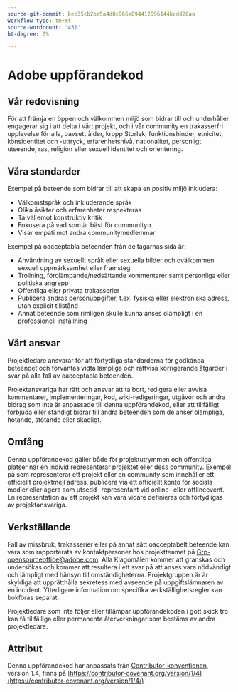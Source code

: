 ```yaml
---
source-git-commit: bec35cb2be5a4d8c966e894412996144bcdd28aa
workflow-type: tm+mt
source-wordcount: '431'
ht-degree: 0%

---
```

# Adobe uppförandekod

## Vår redovisning

För att främja en öppen och välkommen miljö
som bidrar till och underhåller engagerar sig i att delta i vårt projekt, och
i vår community en trakasserfri upplevelse för alla, oavsett ålder, kropp
Storlek, funktionshinder, etnicitet, könsidentitet och -uttryck, erfarenhetsnivå.
nationalitet, personligt utseende, ras, religion eller sexuell identitet och
orientering.

## Våra standarder

Exempel på beteende som bidrar till att skapa en positiv miljö
inkludera:

* Välkomstspråk och inkluderande språk
* Olika åsikter och erfarenheter respekteras
* Ta väl emot konstruktiv kritik
* Fokusera på vad som är bäst för communityn
* Visar empati mot andra communitymedlemmar

Exempel på oacceptabla beteenden från deltagarnas sida är:

* Användning av sexuellt språk eller sexuella bilder och ovälkommen sexuell uppmärksamhet eller
framsteg
* Trollning, förolämpande/nedsättande kommentarer samt personliga eller politiska angrepp
* Offentliga eller privata trakasserier
* Publicera andras personuppgifter, t.ex. fysiska eller elektroniska
adress, utan explicit tillstånd
* Annat beteende som rimligen skulle kunna anses olämpligt i en
professionell inställning

## Vårt ansvar

Projektledare ansvarar för att förtydliga standarderna för godkända
beteendet och förväntas vidta lämpliga och rättvisa korrigerande åtgärder i
svar på alla fall av oacceptabla beteenden.

Projektansvariga har rätt och ansvar att ta bort, redigera eller
avvisa kommentarer, implementeringar, kod, wiki-redigeringar, utgåvor och andra bidrag
som inte är anpassade till denna uppförandekod, eller att tillfälligt förbjuda eller
ständigt bidrar till andra beteenden som de anser olämpliga,
hotande, stötande eller skadligt.

## Omfång

Denna uppförandekod gäller både för projektutrymmen och offentliga platser
när en individ representerar projektet eller dess community. Exempel på
som representerar ett projekt eller en community som innehåller ett officiellt projektmejl
adress, publicera via ett officiellt konto för sociala medier eller agera som utsedd
-representant vid online- eller offlineevent. En representation av ett projekt kan vara
vidare definieras och förtydligas av projektansvariga.

## Verkställande

Fall av missbruk, trakasserier eller på annat sätt oacceptabelt beteende kan vara
som rapporterats av kontaktpersoner hos projektteamet på Grp-opensourceoffice@adobe.com. Alla
Klagomålen kommer att granskas och undersökas och kommer att resultera i ett svar på att
anses vara nödvändigt och lämpligt med hänsyn till omständigheterna. Projektgruppen är
är skyldiga att upprätthålla sekretess med avseende på uppgiftslämnaren av en incident.
Ytterligare information om specifika verkställighetsregler kan bokföras separat.

Projektledare som inte följer eller tillämpar uppförandekoden i gott skick
tro kan få tillfälliga eller permanenta återverkningar som bestäms av andra
projektledare.

## Attribut

Denna uppförandekod har anpassats från [Contributor-konventionen](https://contributor-covenant.org), version 1.4,
finns på [https://contributor-covenant.org/version/1/4](https://contributor-covenant.org/version/1/4/)

